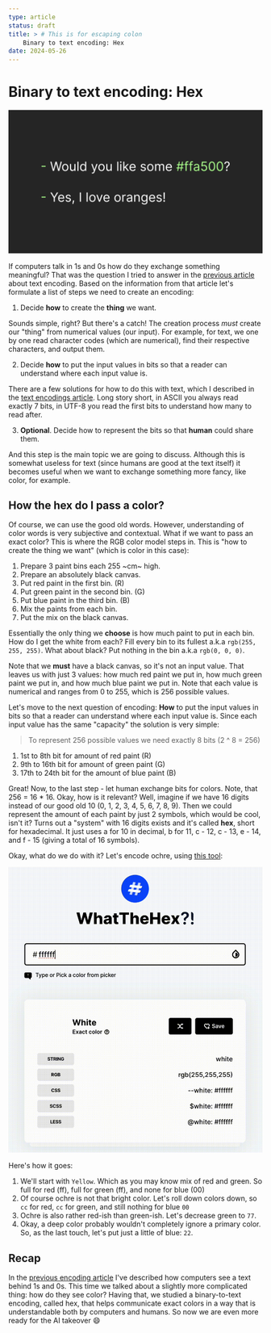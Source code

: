 ```yaml
---
type: article
status: draft
title: > # This is for escaping colon
    Binary to text encoding: Hex
date: 2024-05-26
---
```


# Binary to text encoding: Hex

![-Would you like some #ffa500? -Yes, I love oranges!](binary-2-text-thumbnail.png)

If computers talk in 1s and 0s how do they exchange something meaningful? That was the question  I tried to answer in the [previous article](https://medium.com/@vosarat1995/how-to-talk-in-1s-and-0s-e3d8a852a2b0) about text encoding. Based on the information from that article let's formulate a list of steps we need to create an encoding:

1. Decide **how** to create the **thing** we want. 

Sounds simple, right? But there's a catch! The creation process _must_ create our "thing" from numerical values (our input). For example, for text, we one by one read character codes (which are numerical), find their respective characters, and output them.

2. Decide **how** to put the input values in bits so that a reader can understand where each input value is.

There are a few solutions for how to do this with text, which I described in the [text encodings article](). Long story short, in ASCII you always read exactly 7 bits, in UTF-8 you read the first bits to understand how many to read after.

3. **Optional**. Decide how to represent the bits so that __human__ could share them.

And this step is the main topic we are going to discuss. Although this is somewhat useless for text (since humans are good at the text itself) it becomes useful when we want to exchange something more fancy, like color, for example.

## How the hex do I pass a color?

Of course, we can use the good old words. However, understanding of color words is very subjective and contextual. What if we want to pass an exact color? This is where the RGB color model steps in. This is "how to create the thing we want" (which is color in this case):

1. Prepare 3 paint bins each 255 ~cm~ high.
2. Prepare an absolutely black canvas.
3. Put red paint in the first bin. (R)
4. Put green paint in the second bin. (G)
5. Put blue paint in the third bin. (B)
6. Mix the paints from each bin.
7. Put the mix on the black canvas.

Essentially the only thing we **choose** is how much paint to put in each bin. How do I get the white from each? Fill every bin to its fullest a.k.a `rgb(255, 255, 255)`. What about black? Put nothing in the bin a.k.a `rgb(0, 0, 0)`. 

Note that we __must__ have a black canvas, so it's not an input value. That leaves us with just 3 values: how much red paint we put in, how much green paint we put in, and how much blue paint we put in. Note that each value is numerical and ranges from 0 to 255, which is 256 possible values. 

Let's move to the next question of encoding: **How** to put the input values in bits so that a reader can understand where each input value is. Since each input value has the same "capacity" the solution is very simple:

> To represent 256 possible values we need exactly 8 bits (2 ^ 8 = 256)

1. 1st to 8th bit for amount of red paint (R)
2. 9th to 16th bit for amount of green paint (G)
3. 17th to 24th bit for the amount of blue paint (B)

Great! Now, to the last step - let human exchange bits for colors. Note, that 256 = 16 * 16. Okay, how is it relevant? Well, imagine if we have 16 digits instead of our good old 10 (0, 1, 2, 3, 4, 5, 6, 7, 8, 9). Then we could represent the amount of each paint by just 2 symbols, which would be cool, isn't it? Turns out a "system" with 16 digits exists and it's called **hex**, short for hexadecimal. It just uses a for 10 in decimal, b for 11, c - 12, c - 13, e - 14, and f - 15 (giving a total of 16 symbols).

Okay, what do we do with it? Let's encode ochre, using [this tool](https://whatthehex.app/):

![Finding Ochre](ochre.gif)

Here's how it goes:

1. We'll start with `Yellow`. Which as you may know mix of red and green. So full for red (ff), full for green (ff), and none for blue (00)
2. Of course ochre is not that bright color. Let's roll down colors down, so `cc` for red, `cc` for green, and still nothing for blue `00`
3. Ochre is also rather red-ish than green-ish. Let's decrease green to `77`.
4. Okay, a deep color probably wouldn't completely ignore a primary color. So, as the last touch, let's put just a little of blue: `22`.

## Recap

In the [previous encoding article](https://medium.com/@vosarat1995/how-to-talk-in-1s-and-0s-e3d8a852a2b0) I've described how computers see a text behind 1s and 0s. This time we talked about a slightly more complicated thing: how do they see color? Having that, we studied a binary-to-text encoding, called hex, that helps communicate exact colors in a way that is understandable both by computers and humans. So now we are even more ready for the AI takeover 😄 
